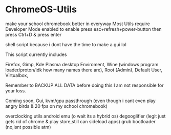 # ChromeOS-Utils
make your school chromebook better in everyway
Most Utils require Developer Mode enabled
to enable press esc+refresh+power-button then press Ctrl+D & press enter

shell script  because i dont have the time to make a gui lol


This script currently includes

Firefox, 
Gimp, 
Kde Plasma desktop Enviroment, 
Wine (windows program loader/proton/idk how many names there are), 
Root (Admin), 
Default User, 
Virtualbox,

Remember to BACKUP ALL DATA before doing this I am not responsible for your loss.



Coming soon,
Gui, kvm/gpu passthrough (even though i cant even play angry birds & 20 fps on my school chromebook)

overclocking utils
android emu (o wait its a hybrid os)
degooglifier (legit just gets rid of chrome & play store,still can sideload apps)
grub bootloader (no,isnt possible atm)
